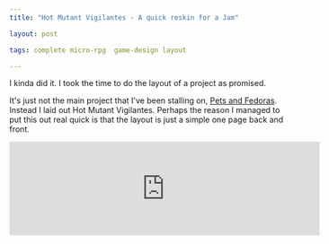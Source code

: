 ```yaml
---
title: "Hot Mutant Vigilantes - A quick reskin for a Jam"

layout: post

tags: complete micro-rpg  game-design layout

---
```


I kinda did it. I took the time to do the layout of a project as promised.

It's just not the main project that I've been stalling on, [Pets and Fedoras](/projects/pets-and-fedoras-slides). Instead I laid out Hot Mutant Vigilantes. Perhaps the reason I managed to put this out real quick is that the layout is just a simple one page back and front. 

<iframe frameborder="0" src="https://itch.io/embed/2676441" width="552" height="167"><a href="https://mrzech.itch.io/hot-mutant-vigilantes">Hot Mutant Vigilantes by Mr Zech</a></iframe>


